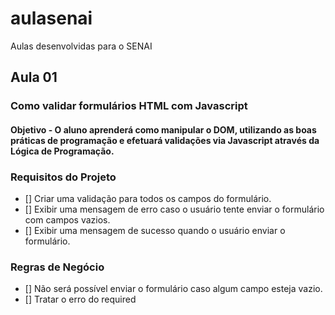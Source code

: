 # aulasenai
Aulas desenvolvidas para o SENAI

## Aula 01
### Como validar formulários HTML com Javascript
#### Objetivo - O aluno aprenderá como manipular o DOM, utilizando as boas práticas de programação e efetuará validações via Javascript através da Lógica de Programação.

### Requisitos do Projeto
- [] Criar uma validação para todos os campos do formulário.
- [] Exibir uma mensagem de erro caso o usuário tente enviar o formulário com campos vazios.
- [] Exibir uma mensagem de sucesso quando o usuário enviar o formulário.

### Regras de Negócio
- [] Não será possível enviar o formulário caso algum campo esteja vazio.
- [] Tratar o erro do required
